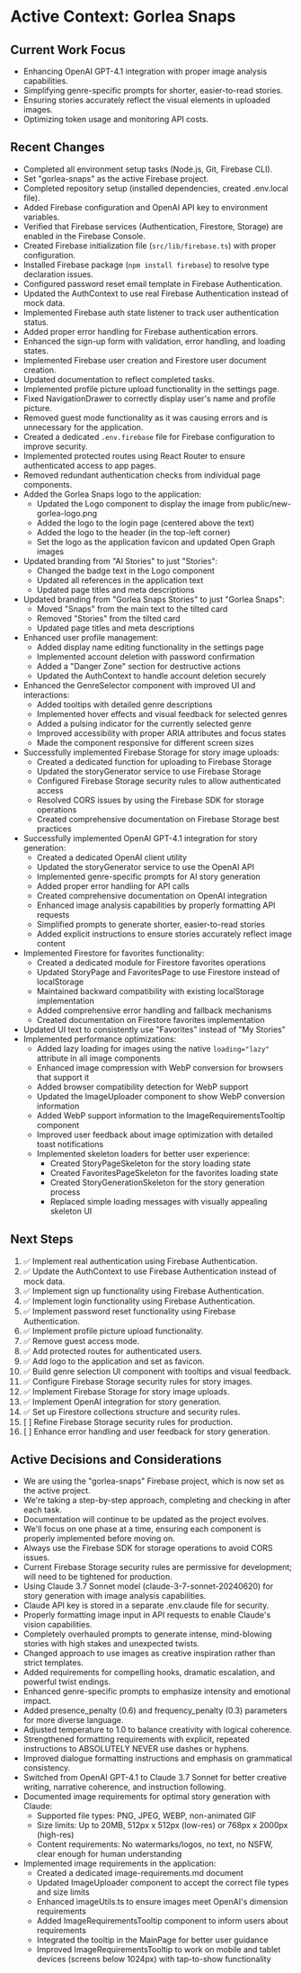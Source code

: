 # Active Context: Gorlea Snaps

## Current Work Focus

- Enhancing OpenAI GPT-4.1 integration with proper image analysis capabilities.
- Simplifying genre-specific prompts for shorter, easier-to-read stories.
- Ensuring stories accurately reflect the visual elements in uploaded images.
- Optimizing token usage and monitoring API costs.

## Recent Changes

- Completed all environment setup tasks (Node.js, Git, Firebase CLI).
- Set "gorlea-snaps" as the active Firebase project.
- Completed repository setup (installed dependencies, created .env.local file).
- Added Firebase configuration and OpenAI API key to environment variables.
- Verified that Firebase services (Authentication, Firestore, Storage) are enabled in the Firebase Console.
- Created Firebase initialization file (`src/lib/firebase.ts`) with proper configuration.
- Installed Firebase package (`npm install firebase`) to resolve type declaration issues.
- Configured password reset email template in Firebase Authentication.
- Updated the AuthContext to use real Firebase Authentication instead of mock data.
- Implemented Firebase auth state listener to track user authentication status.
- Added proper error handling for Firebase authentication errors.
- Enhanced the sign-up form with validation, error handling, and loading states.
- Implemented Firebase user creation and Firestore user document creation.
- Updated documentation to reflect completed tasks.
- Implemented profile picture upload functionality in the settings page.
- Fixed NavigationDrawer to correctly display user's name and profile picture.
- Removed guest mode functionality as it was causing errors and is unnecessary for the application.
- Created a dedicated `.env.firebase` file for Firebase configuration to improve security.
- Implemented protected routes using React Router to ensure authenticated access to app pages.
- Removed redundant authentication checks from individual page components.
- Added the Gorlea Snaps logo to the application:
  - Updated the Logo component to display the image from public/new-gorlea-logo.png
  - Added the logo to the login page (centered above the text)
  - Added the logo to the header (in the top-left corner)
  - Set the logo as the application favicon and updated Open Graph images
- Updated branding from "AI Stories" to just "Stories":
  - Changed the badge text in the Logo component
  - Updated all references in the application text
  - Updated page titles and meta descriptions
- Updated branding from "Gorlea Snaps Stories" to just "Gorlea Snaps":
  - Moved "Snaps" from the main text to the tilted card
  - Removed "Stories" from the tilted card
  - Updated page titles and meta descriptions
- Enhanced user profile management:
  - Added display name editing functionality in the settings page
  - Implemented account deletion with password confirmation
  - Added a "Danger Zone" section for destructive actions
  - Updated the AuthContext to handle account deletion securely
- Enhanced the GenreSelector component with improved UI and interactions:
  - Added tooltips with detailed genre descriptions
  - Implemented hover effects and visual feedback for selected genres
  - Added a pulsing indicator for the currently selected genre
  - Improved accessibility with proper ARIA attributes and focus states
  - Made the component responsive for different screen sizes
- Successfully implemented Firebase Storage for story image uploads:
  - Created a dedicated function for uploading to Firebase Storage
  - Updated the storyGenerator service to use Firebase Storage
  - Configured Firebase Storage security rules to allow authenticated access
  - Resolved CORS issues by using the Firebase SDK for storage operations
  - Created comprehensive documentation on Firebase Storage best practices
- Successfully implemented OpenAI GPT-4.1 integration for story generation:
  - Created a dedicated OpenAI client utility
  - Updated the storyGenerator service to use the OpenAI API
  - Implemented genre-specific prompts for AI story generation
  - Added proper error handling for API calls
  - Created comprehensive documentation on OpenAI integration
  - Enhanced image analysis capabilities by properly formatting API requests
  - Simplified prompts to generate shorter, easier-to-read stories
  - Added explicit instructions to ensure stories accurately reflect image content
- Implemented Firestore for favorites functionality:
  - Created a dedicated module for Firestore favorites operations
  - Updated StoryPage and FavoritesPage to use Firestore instead of localStorage
  - Maintained backward compatibility with existing localStorage implementation
  - Added comprehensive error handling and fallback mechanisms
  - Created documentation on Firestore favorites implementation
- Updated UI text to consistently use "Favorites" instead of "My Stories"
- Implemented performance optimizations:
  - Added lazy loading for images using the native `loading="lazy"` attribute in all image components
  - Enhanced image compression with WebP conversion for browsers that support it
  - Added browser compatibility detection for WebP support
  - Updated the ImageUploader component to show WebP conversion information
  - Added WebP support information to the ImageRequirementsTooltip component
  - Improved user feedback about image optimization with detailed toast notifications
  - Implemented skeleton loaders for better user experience:
    - Created StoryPageSkeleton for the story loading state
    - Created FavoritesPageSkeleton for the favorites loading state
    - Created StoryGenerationSkeleton for the story generation process
    - Replaced simple loading messages with visually appealing skeleton UI

## Next Steps

1. ✅ Implement real authentication using Firebase Authentication.
2. ✅ Update the AuthContext to use Firebase Authentication instead of mock data.
3. ✅ Implement sign up functionality using Firebase Authentication.
4. ✅ Implement login functionality using Firebase Authentication.
5. ✅ Implement password reset functionality using Firebase Authentication.
6. ✅ Implement profile picture upload functionality.
7. ✅ Remove guest access mode.
8. ✅ Add protected routes for authenticated users.
9. ✅ Add logo to the application and set as favicon.
10. ✅ Build genre selection UI component with tooltips and visual feedback.
11. ✅ Configure Firebase Storage security rules for story images.
12. ✅ Implement Firebase Storage for story image uploads.
13. ✅ Implement OpenAI integration for story generation.
14. ✅ Set up Firestore collections structure and security rules.
15. [ ] Refine Firebase Storage security rules for production.
16. [ ] Enhance error handling and user feedback for story generation.

## Active Decisions and Considerations

- We are using the "gorlea-snaps" Firebase project, which is now set as the active project.
- We're taking a step-by-step approach, completing and checking in after each task.
- Documentation will continue to be updated as the project evolves.
- We'll focus on one phase at a time, ensuring each component is properly implemented before moving on.
- Always use the Firebase SDK for storage operations to avoid CORS issues.
- Current Firebase Storage security rules are permissive for development; will need to be tightened for production.
- Using Claude 3.7 Sonnet model (claude-3-7-sonnet-20240620) for story generation with image analysis capabilities.
- Claude API key is stored in a separate .env.claude file for security.
- Properly formatting image input in API requests to enable Claude's vision capabilities.
- Completely overhauled prompts to generate intense, mind-blowing stories with high stakes and unexpected twists.
- Changed approach to use images as creative inspiration rather than strict templates.
- Added requirements for compelling hooks, dramatic escalation, and powerful twist endings.
- Enhanced genre-specific prompts to emphasize intensity and emotional impact.
- Added presence_penalty (0.6) and frequency_penalty (0.3) parameters for more diverse language.
- Adjusted temperature to 1.0 to balance creativity with logical coherence.
- Strengthened formatting requirements with explicit, repeated instructions to ABSOLUTELY NEVER use dashes or hyphens.
- Improved dialogue formatting instructions and emphasis on grammatical consistency.
- Switched from OpenAI GPT-4.1 to Claude 3.7 Sonnet for better creative writing, narrative coherence, and instruction following.
- Documented image requirements for optimal story generation with Claude:
  - Supported file types: PNG, JPEG, WEBP, non-animated GIF
  - Size limits: Up to 20MB, 512px x 512px (low-res) or 768px x 2000px (high-res)
  - Content requirements: No watermarks/logos, no text, no NSFW, clear enough for human understanding
- Implemented image requirements in the application:
  - Created a dedicated image-requirements.md document
  - Updated ImageUploader component to accept the correct file types and size limits
  - Enhanced imageUtils.ts to ensure images meet OpenAI's dimension requirements
  - Added ImageRequirementsTooltip component to inform users about requirements
  - Integrated the tooltip in the MainPage for better user guidance
  - Improved ImageRequirementsTooltip to work on mobile and tablet devices (screens below 1024px) with tap-to-show functionality
